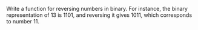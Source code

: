 Write a function for reversing numbers in binary. For instance, the binary representation of 13 is 1101, and reversing it gives 1011, which corresponds to number 11.